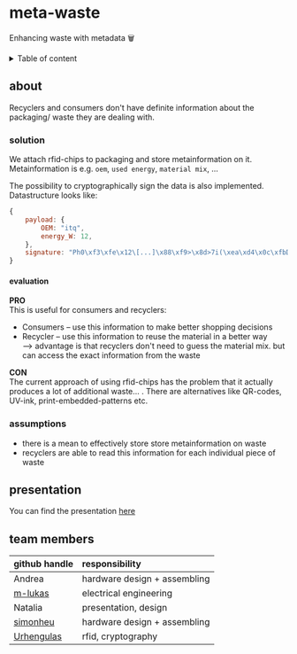 # meta-waste
Enhancing waste with metadata 🗑️

<details>
<summary>Table of content</summary>

- [about](#about)
  - [solution](#solution)
    - [evaluation](#evaluation)
  - [assumptions](#assumptions)
- [presentation](#presentation)
- [team members](#team-members)
</details>

## about
Recyclers and consumers don't have definite information about the packaging/ waste they are dealing with.

### solution
We attach rfid-chips to packaging and store metainformation on it. Metainformation is e.g. `oem`, `used energy`, `material mix`, ...

The possibility to cryptographically sign the data is also implemented. Datastructure looks like:
```js
{
    payload: {
        OEM: "itq",
        energy_W: 12,
    },
    signature: "Ph0\xf3\xfe\x12\[...]\x88\xf9>\x8d>7i(\xea\xd4\x0c\xfbD\xe3\xe0"
}
```

#### evaluation
**PRO** <br/>
This is useful for consumers and recyclers:
* Consumers – use this information to make better shopping decisions
* Recycler – use this information to reuse the material in a better way <br/>
    --> advantage is that recyclers don't need to guess the material mix. but can access the exact information from the waste

**CON** <br/>
The current approach of using rfid-chips has the problem that it actually produces a lot of additional waste... . There are alternatives like QR-codes, UV-ink, print-embedded-patterns etc.

### assumptions
* there is a mean to effectively store store metainformation on waste
* recyclers are able to read this information for each individual piece of waste

## presentation
You can find the presentation [here](garbage-team-presentation.pdf)

## team members
| github handle                               | responsibility               |
| :------------------------------------------ | :--------------------------- |
| Andrea                                      | hardware design + assembling |
| [m-lukas](https://github.com/m-lukas)       | electrical engineering       |
| Natalia                                     | presentation, design         |
| [simonheu](https://github.com/simonheu)     | hardware design + assembling |
| [Urhengulas](https://github.com/Urhengulas) | rfid, cryptography           |

